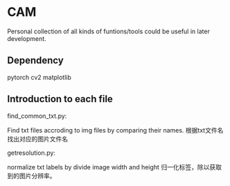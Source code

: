 # CAM
Personal collection of all kinds of funtions/tools could be useful in later development.

## Dependency
pytorch
cv2
matplotlib

## Introduction to each file
find_common_txt.py: 


Find txt files accroding to img files by comparing their names.
                    根据txt文件名找出对应的图片文件名
                    
                    
getresolution.py:  


normalize txt labels by divide image width and height
                     归一化标签，除以获取到的图片分辨率。
                    
